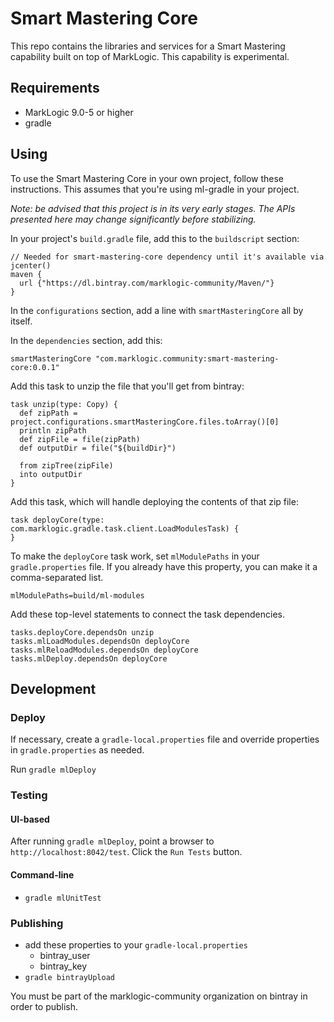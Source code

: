 
# Smart Mastering Core

This repo contains the libraries and services for a Smart Mastering capability
built on top of MarkLogic. This capability is experimental.

## Requirements

- MarkLogic 9.0-5 or higher
- gradle

## Using

To use the Smart Mastering Core in your own project, follow these instructions.
This assumes that you're using ml-gradle in your project.

_Note: be advised that this project is in its very early stages. The APIs
presented here may change significantly before stabilizing._

In your project's `build.gradle` file, add this to the `buildscript` section:

```
// Needed for smart-mastering-core dependency until it's available via jcenter()
maven {
  url {"https://dl.bintray.com/marklogic-community/Maven/"}
}
```

In the `configurations` section, add a line with `smartMasteringCore` all by
itself.

In the `dependencies` section, add this:

    smartMasteringCore "com.marklogic.community:smart-mastering-core:0.0.1"

Add this task to unzip the file that you'll get from bintray:

```
task unzip(type: Copy) {
  def zipPath = project.configurations.smartMasteringCore.files.toArray()[0]
  println zipPath
  def zipFile = file(zipPath)
  def outputDir = file("${buildDir}")

  from zipTree(zipFile)
  into outputDir
}
```

Add this task, which will handle deploying the contents of that zip file:

```
task deployCore(type: com.marklogic.gradle.task.client.LoadModulesTask) {
}
```

To make the `deployCore` task work, set `mlModulePaths` in your `gradle.properties`
file. If you already have this property, you can make it a comma-separated
list.

    mlModulePaths=build/ml-modules

Add these top-level statements to connect the task dependencies.

    tasks.deployCore.dependsOn unzip
    tasks.mlLoadModules.dependsOn deployCore
    tasks.mlReloadModules.dependsOn deployCore
    tasks.mlDeploy.dependsOn deployCore

## Development

### Deploy

If necessary, create a `gradle-local.properties` file and override properties in
`gradle.properties` as needed.

Run `gradle mlDeploy`

### Testing

#### UI-based
After running `gradle mlDeploy`, point a browser to `http://localhost:8042/test`.
Click the `Run Tests` button.

#### Command-line
- `gradle mlUnitTest`

### Publishing

- add these properties to your `gradle-local.properties`
  - bintray_user
  - bintray_key
- `gradle bintrayUpload`

You must be part of the marklogic-community organization on bintray in order to publish.
